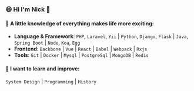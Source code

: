 ### 😄 Hi I'm Nick 👋

#### 🤔 A little knowledge of everything makes life more exciting:

- __Language & Framework__: `PHP`, `Laravel`, `Yii` | `Python`, `Django`, `Flask` | `Java`, `Spring Boot` | `Node`, `Koa`, `Egg`
- __Frontend__: `Backbone` | `Vue` | `React` | `Babel` | `Webpack` | `Rxjs`
- __Tools__: `Git` | `Docker` | `Mysql` | `PostgreSql` | `MongoDB` | `Redis`

#### 🔭 I want to learn and improve:

`System Design` | `Programming` | `History`
